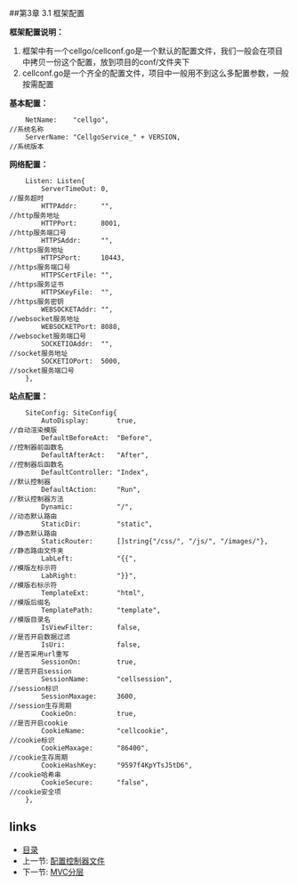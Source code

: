 
##第3章 3.1 框架配置

**框架配置说明：**

 1. 框架中有一个cellgo/cellconf.go是一个默认的配置文件，我们一般会在项目中拷贝一份这个配置，放到项目的conf/文件夹下
 2. cellconf.go是一个齐全的配置文件，项目中一般用不到这么多配置参数，一般按需配置

**基本配置：**

        NetName:    "cellgo",                                                         //系统名称
        ServerName: "CellgoService_" + VERSION,                                       //系统版本
 
**网络配置：**

        Listen: Listen{
        	ServerTimeOut: 0,                                                           //服务超时
        	HTTPAddr:      "",                                                          //http服务地址
        	HTTPPort:      8001,                                                        //http服务端口号
        	HTTPSAddr:     "",                                                          //https服务地址
        	HTTPSPort:     10443,                                                       //https服务端口号
        	HTTPSCertFile: "",                                                          //https服务证书
        	HTTPSKeyFile:  "",                                                          //https服务密钥
        	WEBSOCKETAddr: "",                                                          //websocket服务地址
        	WEBSOCKETPort: 8088,                                                        //websocket服务端口号
        	SOCKETIOAddr:  "",                                                          //socket服务地址
        	SOCKETIOPort:  5000,                                                        //socket服务端口号
        },

**站点配置：**

        SiteConfig: SiteConfig{
        	AutoDisplay:       true,                                                    //自动渲染模版
        	DefaultBeforeAct:  "Before",                                                //控制器前函数名
        	DefaultAfterAct:   "After",                                                 //控制器后函数名
        	DefaultController: "Index",                                                 //默认控制器
        	DefaultAction:     "Run",                                                   //默认控制器方法
        	Dynamic:           "/",                                                     //动态默认路由
        	StaticDir:         "static",                                                //静态默认路由
        	StaticRouter:      []string{"/css/", "/js/", "/images/"},                   //静态路由文件夹
        	LabLeft:           "{{",                                                    //模版左标示符
        	LabRight:          "}}",                                                    //模版右标示符
        	TemplateExt:       "html",                                                  //模版后缀名
        	TemplatePath:      "template",                                              //模版目录名
        	IsViewFilter:      false,                                                   //是否开启数据过滤
        	IsUri:             false,                                                   //是否采用url重写
        	SessionOn:         true,                                                    //是否开启session
        	SessionName:       "cellsession",                                           //session标识
        	SessionMaxage:     3600,                                                    //session生存周期
        	CookieOn:          true,                                                    //是否开启cookie
        	CookieName:        "cellcookie",                                            //cookie标识
        	CookieMaxage:      "86400",                                                 //cookie生存周期
        	CookieHashKey:     "9597f4KpYTsJ5tD6",                                      //cookie哈希串
        	CookieSecure:      "false",                                                 //cookie安全项
        },


## links
  * [目录](<preface.md>)
  * 上一节: [配置控制器文件](<02.4.md>)
  * 下一节: [MVC分层](<03.2.md>)
